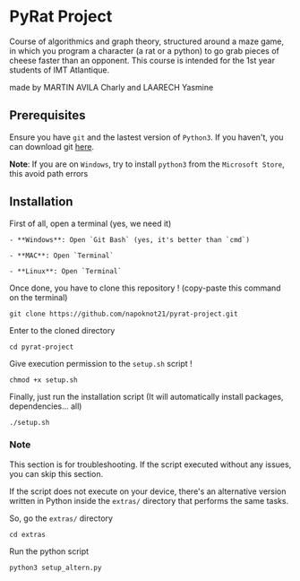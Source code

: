# PyRat Project

Course of algorithmics and graph theory, structured around a maze game, in which you program a character (a rat or a python) to go grab pieces of cheese faster than an opponent. This course is intended for the 1st year students of IMT Atlantique.

made by MARTIN AVILA Charly and LAARECH Yasmine


## Prerequisites
Ensure you have ```git``` and the lastest version of ```Python3```. If you haven't, you can download git [here](https://git-scm.com/downloads).

**Note**: If you are on ```Windows```, try to install ```python3``` from the ```Microsoft Store```, this avoid path errors

## Installation

First of all, open a terminal (yes, we need it)

    - **Windows**: Open `Git Bash` (yes, it's better than `cmd`)

    - **MAC**: Open `Terminal`
    
    - **Linux**: Open `Terminal`

Once done, you have to clone this repository ! (copy-paste this command on the terminal)
```
git clone https://github.com/napoknot21/pyrat-project.git
```

Enter to the cloned directory
```
cd pyrat-project
```

Give execution permission to the ```setup.sh``` script !
```
chmod +x setup.sh
```

Finally, just run the installation script (It will automatically install packages, dependencies... all)
```
./setup.sh
```


### Note

This section is for troubleshooting. If the script executed without any issues, you can skip this section.

If the script does not execute on your device, there's an alternative version written in Python inside the `extras/` directory that performs the same tasks.

So, go the `extras/` directory
```
cd extras
```

Run the python script
```
python3 setup_altern.py
```
